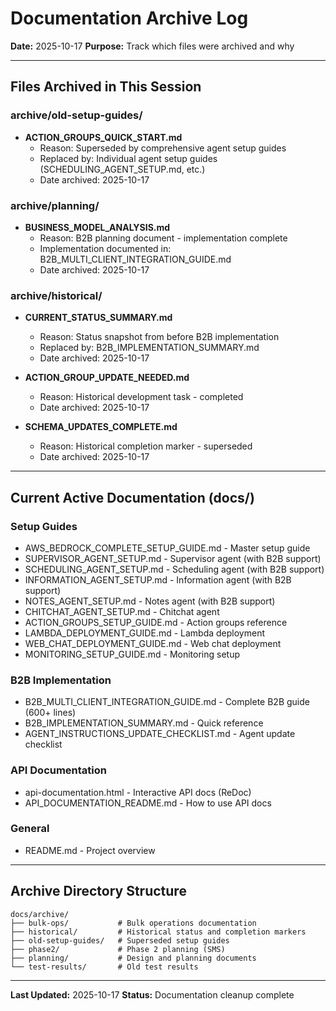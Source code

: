 # Documentation Archive Log

**Date:** 2025-10-17
**Purpose:** Track which files were archived and why

---

## Files Archived in This Session

### archive/old-setup-guides/
- **ACTION_GROUPS_QUICK_START.md**
  - Reason: Superseded by comprehensive agent setup guides
  - Replaced by: Individual agent setup guides (SCHEDULING_AGENT_SETUP.md, etc.)
  - Date archived: 2025-10-17

### archive/planning/
- **BUSINESS_MODEL_ANALYSIS.md**
  - Reason: B2B planning document - implementation complete
  - Implementation documented in: B2B_MULTI_CLIENT_INTEGRATION_GUIDE.md
  - Date archived: 2025-10-17

### archive/historical/
- **CURRENT_STATUS_SUMMARY.md**
  - Reason: Status snapshot from before B2B implementation
  - Replaced by: B2B_IMPLEMENTATION_SUMMARY.md
  - Date archived: 2025-10-17

- **ACTION_GROUP_UPDATE_NEEDED.md**
  - Reason: Historical development task - completed
  - Date archived: 2025-10-17

- **SCHEMA_UPDATES_COMPLETE.md**
  - Reason: Historical completion marker - superseded
  - Date archived: 2025-10-17

---

## Current Active Documentation (docs/)

### Setup Guides
- AWS_BEDROCK_COMPLETE_SETUP_GUIDE.md - Master setup guide
- SUPERVISOR_AGENT_SETUP.md - Supervisor agent (with B2B support)
- SCHEDULING_AGENT_SETUP.md - Scheduling agent (with B2B support)
- INFORMATION_AGENT_SETUP.md - Information agent (with B2B support)
- NOTES_AGENT_SETUP.md - Notes agent (with B2B support)
- CHITCHAT_AGENT_SETUP.md - Chitchat agent
- ACTION_GROUPS_SETUP_GUIDE.md - Action groups reference
- LAMBDA_DEPLOYMENT_GUIDE.md - Lambda deployment
- WEB_CHAT_DEPLOYMENT_GUIDE.md - Web chat deployment
- MONITORING_SETUP_GUIDE.md - Monitoring setup

### B2B Implementation
- B2B_MULTI_CLIENT_INTEGRATION_GUIDE.md - Complete B2B guide (600+ lines)
- B2B_IMPLEMENTATION_SUMMARY.md - Quick reference
- AGENT_INSTRUCTIONS_UPDATE_CHECKLIST.md - Agent update checklist

### API Documentation
- api-documentation.html - Interactive API docs (ReDoc)
- API_DOCUMENTATION_README.md - How to use API docs

### General
- README.md - Project overview

---

## Archive Directory Structure

```
docs/archive/
├── bulk-ops/           # Bulk operations documentation
├── historical/         # Historical status and completion markers
├── old-setup-guides/   # Superseded setup guides
├── phase2/             # Phase 2 planning (SMS)
├── planning/           # Design and planning documents
└── test-results/       # Old test results
```

---

**Last Updated:** 2025-10-17
**Status:** Documentation cleanup complete
